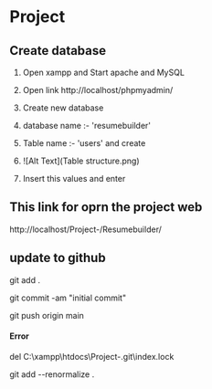 # Project

## Create database


1. Open xampp  and Start apache and MySQL
2. Open link 
http://localhost/phpmyadmin/

3. Create new database 
4. database name :- 'resumebuilder'
5. Table name :- 'users' and create 
5. ![Alt Text](Table structure.png)
6. Insert this values and enter


## This link for oprn the project web
http://localhost/Project-/Resumebuilder/
## update to github

git add .

git commit -am "initial commit"

git push origin main

#### Error
del C:\xampp\htdocs\Project-\.git\index.lock

git add --renormalize .